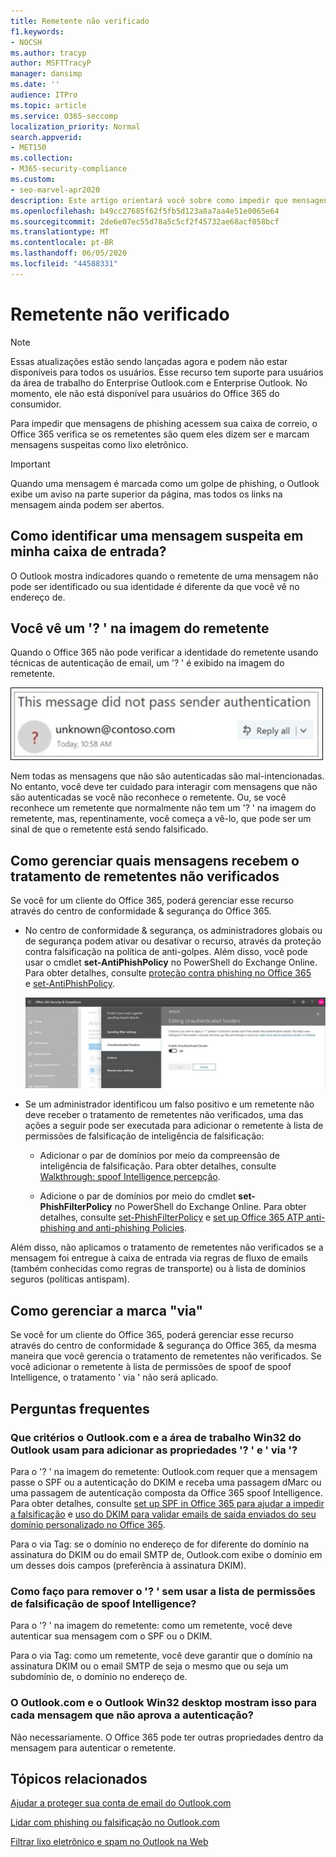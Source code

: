```yaml
---
title: Remetente não verificado
f1.keywords:
- NOCSH
ms.author: tracyp
author: MSFTTracyP
manager: dansimp
ms.date: ''
audience: ITPro
ms.topic: article
ms.service: O365-seccomp
localization_priority: Normal
search.appverid:
- MET150
ms.collection:
- M365-security-compliance
ms.custom:
- seo-marvel-apr2020
description: Este artigo orientará você sobre como impedir que mensagens de phishing acessem sua caixa de correio, Outlook.com e Outlook na Web.
ms.openlocfilehash: b49cc27685f62f5fb5d123a8a7aa4e51e0065e64
ms.sourcegitcommit: 2de6e07ec55d78a5c5cf2f45732ae68acf058bcf
ms.translationtype: MT
ms.contentlocale: pt-BR
ms.lasthandoff: 06/05/2020
ms.locfileid: "44588331"
---
```

# <a name="unverified-sender"></a>Remetente não verificado

> [!NOTE]
> Essas atualizações estão sendo lançadas agora e podem não estar disponíveis para todos os usuários. Esse recurso tem suporte para usuários da área de trabalho do Enterprise Outlook.com e Enterprise Outlook. No momento, ele não está disponível para usuários do Office 365 do consumidor.

Para impedir que mensagens de phishing acessem sua caixa de correio, o Office 365 verifica se os remetentes são quem eles dizem ser e marcam mensagens suspeitas como lixo eletrônico.

> [!IMPORTANT]
> Quando uma mensagem é marcada como um golpe de phishing, o Outlook exibe um aviso na parte superior da página, mas todos os links na mensagem ainda podem ser abertos.

## <a name="how-can-i-identify-a-suspicious-message-in-my-inbox"></a>Como identificar uma mensagem suspeita em minha caixa de entrada?

O Outlook mostra indicadores quando o remetente de uma mensagem não pode ser identificado ou sua identidade é diferente da que você vê no endereço de.

## <a name="you-see-a--in-the-sender-image"></a>Você vê um '? ' na imagem do remetente

Quando o Office 365 não pode verificar a identidade do remetente usando técnicas de autenticação de email, um '? ' é exibido na imagem do remetente.

![A mensagem não passou na verificação](../../media/message-did-not-pass-verification.jpg)

Nem todas as mensagens que não são autenticadas são mal-intencionadas. No entanto, você deve ter cuidado para interagir com mensagens que não são autenticadas se você não reconhece o remetente. Ou, se você reconhece um remetente que normalmente não tem um '? ' na imagem do remetente, mas, repentinamente, você começa a vê-lo, que pode ser um sinal de que o remetente está sendo falsificado.

## <a name="how-to-manage-which-messages-receive-the-unverified-sender-treatment"></a>Como gerenciar quais mensagens recebem o tratamento de remetentes não verificados 

Se você for um cliente do Office 365, poderá gerenciar esse recurso através do centro de conformidade & segurança do Office 365.

- No centro de conformidade & segurança, os administradores globais ou de segurança podem ativar ou desativar o recurso, através da proteção contra falsificação na política de anti-golpes. Além disso, você pode usar o cmdlet **set-AntiPhishPolicy** no PowerShell do Exchange Online. Para obter detalhes, consulte [proteção contra phishing no Office 365](anti-phishing-protection.md) e [set-AntiPhishPolicy](https://docs.microsoft.com/powershell/module/exchange/set-antiphishpolicy).

    ![Edição de remetentes não autenticados na interface gráfica.](../../media/unverified-sender-article-editing-unauthenticated-senders.jpg)

- Se um administrador identificou um falso positivo e um remetente não deve receber o tratamento de remetentes não verificados, uma das ações a seguir pode ser executada para adicionar o remetente à lista de permissões de falsificação de inteligência de falsificação:

  - Adicionar o par de domínios por meio da compreensão de inteligência de falsificação. Para obter detalhes, consulte [Walkthrough: spoof Intelligence percepção](walkthrough-spoof-intelligence-insight.md).

  - Adicione o par de domínios por meio do cmdlet **set-PhishFilterPolicy** no PowerShell do Exchange Online. Para obter detalhes, consulte [set-PhishFilterPolicy](https://docs.microsoft.com/powershell/module/exchange/set-phishfilterpolicy) e [set up Office 365 ATP anti-phishing and anti-phishing Policies](set-up-anti-phishing-policies.md).

Além disso, não aplicamos o tratamento de remetentes não verificados se a mensagem foi entregue à caixa de entrada via regras de fluxo de emails (também conhecidas como regras de transporte) ou à lista de domínios seguros (políticas antispam).

## <a name="how-to-manage-the-via-tag"></a>Como gerenciar a marca "via" 

Se você for um cliente do Office 365, poderá gerenciar esse recurso através do centro de conformidade & segurança do Office 365, da mesma maneira que você gerencia o tratamento de remetentes não verificados. Se você adicionar o remetente à lista de permissões de spoof de spoof Intelligence, o tratamento ' via ' não será aplicado.

## <a name="frequently-asked-questions"></a>Perguntas frequentes

### <a name="what-criteria-does-outlookcom-and-outlook-win32-desktop-use-to-add-the--and-the-via-properties"></a>Que critérios o Outlook.com e a área de trabalho Win32 do Outlook usam para adicionar as propriedades '? ' e ' via '?

Para o '? ' na imagem do remetente: Outlook.com requer que a mensagem passe o SPF ou a autenticação do DKIM e receba uma passagem dMarc ou uma passagem de autenticação composta da Office 365 spoof Intelligence. Para obter detalhes, consulte [set up SPF in Office 365 para ajudar a impedir a falsificação](set-up-spf-in-office-365-to-help-prevent-spoofing.md) e [uso do DKIM para validar emails de saída enviados do seu domínio personalizado no Office 365](use-dkim-to-validate-outbound-email.md).

Para o via Tag: se o domínio no endereço de for diferente do domínio na assinatura do DKIM ou do email SMTP de, Outlook.com exibe o domínio em um desses dois campos (preferência à assinatura DKIM).

### <a name="how-do-i-remove-the--without-utilizing-the-spoof-intelligence-spoof-allow-list"></a>Como faço para remover o '? ' sem usar a lista de permissões de falsificação de spoof Intelligence?

Para o '? ' na imagem do remetente: como um remetente, você deve autenticar sua mensagem com o SPF ou o DKIM.

Para o via Tag: como um remetente, você deve garantir que o domínio na assinatura DKIM ou o email SMTP de seja o mesmo que ou seja um subdomínio de, o domínio no endereço de.

### <a name="do-outlookcom-and-outlook-win32-desktop-show-this-for-every-message-that-doesnt-pass-authentication"></a>O Outlook.com e o Outlook Win32 desktop mostram isso para cada mensagem que não aprova a autenticação?

Não necessariamente. O Office 365 pode ter outras propriedades dentro da mensagem para autenticar o remetente.

## <a name="related-topics"></a>Tópicos relacionados

[Ajudar a proteger sua conta de email do Outlook.com](https://support.microsoft.com/office/a4f20fc5-4307-4ece-8231-6d4d4bd8a9ba)

[Lidar com phishing ou falsificação no Outlook.com](https://support.office.com/article/0d882ea5-eedc-4bed-aebc-079ffa1105a3)

[Filtrar lixo eletrônico e spam no Outlook na Web](https://support.microsoft.com/office/db786e79-54e2-40cc-904f-d89d57b7f41d)
